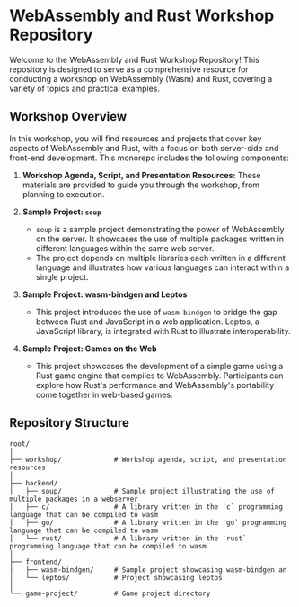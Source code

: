 # WebAssembly and Rust Workshop Repository

Welcome to the WebAssembly and Rust Workshop Repository! This repository is designed to serve as a comprehensive resource for conducting a workshop on WebAssembly (Wasm) and Rust, covering a variety of topics and practical examples.

## Workshop Overview

In this workshop, you will find resources and projects that cover key aspects of WebAssembly and Rust, with a focus on both server-side and front-end development. This monorepo includes the following components:

1. **Workshop Agenda, Script, and Presentation Resources:** These materials are provided to guide you through the workshop, from planning to execution.

2. **Sample Project: `soup`**

   - `soup` is a sample project demonstrating the power of WebAssembly on the server. It showcases the use of multiple packages written in different languages within the same web server.
   - The project depends on multiple libraries each written in a different language and illustrates how various languages can interact within a single project.

3. **Sample Project: wasm-bindgen and Leptos**

   - This project introduces the use of `wasm-bindgen` to bridge the gap between Rust and JavaScript in a web application. Leptos, a JavaScript library, is integrated with Rust to illustrate interoperability.

4. **Sample Project: Games on the Web**

   - This project showcases the development of a simple game using a Rust game engine that compiles to WebAssembly. Participants can explore how Rust's performance and WebAssembly's portability come together in web-based games.

## Repository Structure

```plaintext
root/
│
├── workshop/             # Workshop agenda, script, and presentation resources
│
├── backend/
│   ├── soup/             # Sample project illustrating the use of multiple packages in a webserver
│   ├── c/                # A library written in the `c` programming language that can be compiled to wasm
│   ├── go/               # A library written in the `go` programming language that can be compiled to wasm
│   └── rust/             # A library written in the `rust` programming language that can be compiled to wasm
│
├── frontend/
|   ├── wasm-bindgen/     # Sample project showcasing wasm-bindgen an
│   └── leptos/           # Project showcasing leptos
│
└── game-project/         # Game project directory
```
